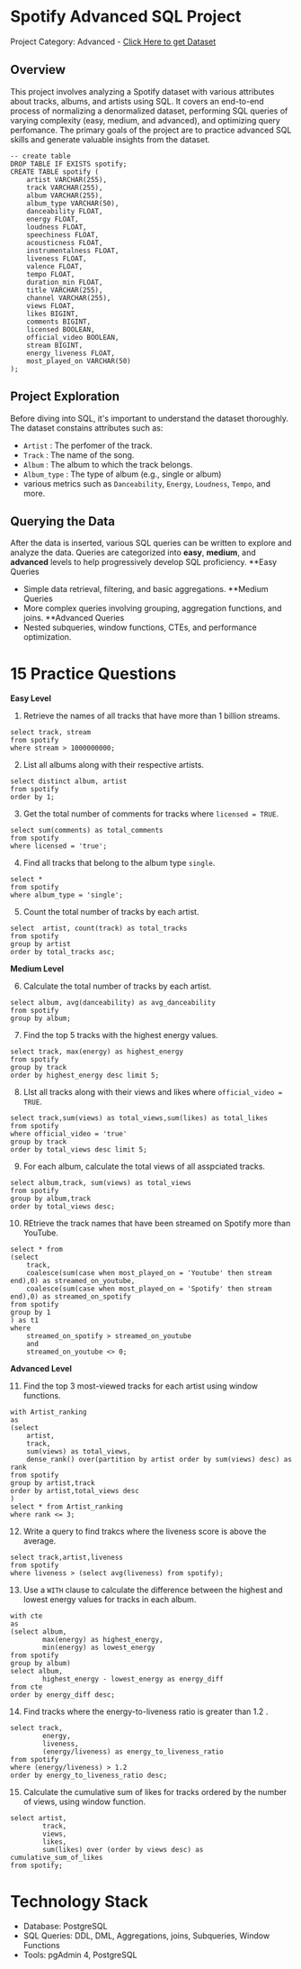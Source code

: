 # Spotify Advanced SQL Project
Project Category: Advanced - <a href="https://www.kaggle.com/datasets/sanjanchaudhari/spotify-dataset">Click Here to get Dataset</a>
## Overview
This project involves analyzing a Spotify dataset with various attributes about tracks, albums, and artists using SQL. It covers an end-to-end process of normalizing a denormalized dataset, performing SQL queries of varying complexity (easy, medium, and advanced), and optimizing query perfomance. The primary goals of the project are to practice advanced SQL skills and generate valuable insights from the dataset.
```
-- create table
DROP TABLE IF EXISTS spotify;
CREATE TABLE spotify (
    artist VARCHAR(255),
    track VARCHAR(255),
    album VARCHAR(255),
    album_type VARCHAR(50),
    danceability FLOAT,
    energy FLOAT,
    loudness FLOAT,
    speechiness FLOAT,
    acousticness FLOAT,
    instrumentalness FLOAT,
    liveness FLOAT,
    valence FLOAT,
    tempo FLOAT,
    duration_min FLOAT,
    title VARCHAR(255),
    channel VARCHAR(255),
    views FLOAT,
    likes BIGINT,
    comments BIGINT,
    licensed BOOLEAN,
    official_video BOOLEAN,
    stream BIGINT,
    energy_liveness FLOAT,
    most_played_on VARCHAR(50)
);
```
## Project Exploration
Before diving into SQL, it's important to understand the dataset thoroughly. The dataset constains attributes such as:
- ```Artist``` : The perfomer of the track.
- ```Track``` : The name of the song.
- ```Album``` : The album to which the track belongs.
- ```Album_type``` : The type of album (e.g., single or album)
- various metrics such as ```Danceability```, ```Energy```, ```Loudness```, ```Tempo```, and more.
## Querying the Data
After the data is inserted, various SQL queries can be written to explore and analyze the data. Queries are categorized into **easy**, **medium**, and **advanced** levels to help progressively develop SQL proficiency.
**Easy Queries
- Simple data retrieval, filtering, and basic aggregations.
**Medium Queries
- More complex queries involving grouping, aggregation functions, and joins.
**Advanced Queries
- Nested subqueries, window functions, CTEs, and performance optimization.
# 15 Practice Questions
**Easy Level**
1. Retrieve the names of all tracks that have more than 1 billion streams.
```
select track, stream
from spotify
where stream > 1000000000;
```
2. List all albums along with their respective artists.
```
select distinct album, artist
from spotify
order by 1;
```
3. Get the total number of comments for tracks where ```licensed = TRUE```.
```
select sum(comments) as total_comments
from spotify
where licensed = 'true';
```
4. Find all tracks that belong to the album type ```single```.
```
select *
from spotify
where album_type = 'single';
```
5. Count the total number of tracks by each artist.
```
select  artist, count(track) as total_tracks
from spotify
group by artist
order by total_tracks asc;
```
**Medium Level**

6. Calculate the total number of tracks by each artist.
```
select album, avg(danceability) as avg_danceability
from spotify
group by album;
```
7. Find the top 5 tracks with the highest energy values.
```
select track, max(energy) as highest_energy
from spotify
group by track
order by highest_energy desc limit 5;
```
8. LIst all tracks along with their views and likes where ```official_video = TRUE```.
```
select track,sum(views) as total_views,sum(likes) as total_likes
from spotify
where official_video = 'true'
group by track
order by total_views desc limit 5;
```
9. For each album, calculate the total views of all asspciated tracks.
```
select album,track, sum(views) as total_views
from spotify
group by album,track
order by total_views desc;
```
10. REtrieve the track names that have been streamed on Spotify more than YouTube.
```
select * from
(select 
	track,
	coalesce(sum(case when most_played_on = 'Youtube' then stream end),0) as streamed_on_youtube,
	coalesce(sum(case when most_played_on = 'Spotify' then stream end),0) as streamed_on_spotify
from spotify
group by 1
) as t1
where 
	streamed_on_spotify > streamed_on_youtube
	and
	streamed_on_youtube <> 0;
```
**Advanced Level**

11. Find the top 3 most-viewed tracks for each artist using window functions.
```
with Artist_ranking 
as
(select
	artist,
	track,
	sum(views) as total_views,    
	dense_rank() over(partition by artist order by sum(views) desc) as rank
from spotify
group by artist,track
order by artist,total_views desc
)
select * from Artist_ranking
where rank <= 3;
```
12. Write a query to find trakcs where the liveness score is above the average.
```
select track,artist,liveness 
from spotify
where liveness > (select avg(liveness) from spotify);
```
13. Use a ```WITH``` clause to calculate the difference between the highest and lowest energy values for tracks in each album.
```
with cte
as
(select album,
		max(energy) as highest_energy,
		min(energy) as lowest_energy
from spotify
group by album)
select album,
		highest_energy - lowest_energy as energy_diff
from cte
order by energy_diff desc;
```
14. Find tracks where the energy-to-liveness ratio is greater than 1.2 .
```
select track,
		energy,
		liveness,
		(energy/liveness) as energy_to_liveness_ratio
from spotify
where (energy/liveness) > 1.2
order by energy_to_liveness_ratio desc;
```
15. Calculate the cumulative sum of likes for tracks ordered by the number of views, using window function.
```
select artist,
		track,
		views,
		likes,
		sum(likes) over (order by views desc) as cumulative_sum_of_likes
from spotify;
```
# Technology Stack
- Database: PostgreSQL
- SQL Queries: DDL, DML, Aggregations, joins, Subqueries, Window Functions
- Tools: pgAdmin 4, PostgreSQL
